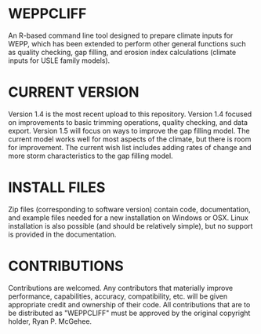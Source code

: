 # WEPPCLIFF
An R-based command line tool designed to prepare climate inputs for WEPP, which has been extended to perform other general functions such as quality checking, gap filling, and erosion index calculations (climate inputs for USLE family models).

# CURRENT VERSION
Version 1.4 is the most recent upload to this repository. Version 1.4 focused on improvements to basic trimming operations, quality checking, and data export. Version 1.5 will focus on ways to improve the gap filling model. The current model works well for most aspects of the climate, but there is room for improvement. The current wish list includes adding rates of change and more storm characteristics to the gap filling model.

# INSTALL FILES
Zip files (corresponding to software version) contain code, documentation, and example files needed for a new installation on Windows or OSX. Linux installation is also possible (and should be relatively simple), but no support is provided in the documentation.

# CONTRIBUTIONS
Contributions are welcomed. Any contributors that materially improve performance, capabilities, accuracy, compatibility, etc. will be given appropriate credit and ownership of their code. All contributions that are to be distributed as "WEPPCLIFF" must be approved by the original copyright holder, Ryan P. McGehee.
